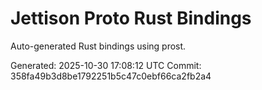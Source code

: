 # Jettison Proto Rust Bindings

Auto-generated Rust bindings using prost.

Generated: 2025-10-30 17:08:12 UTC
Commit: 358fa49b3d8be1792251b5c47c0ebf66ca2fb2a4
